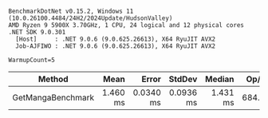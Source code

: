 ```

BenchmarkDotNet v0.15.2, Windows 11 (10.0.26100.4484/24H2/2024Update/HudsonValley)
AMD Ryzen 9 5900X 3.70GHz, 1 CPU, 24 logical and 12 physical cores
.NET SDK 9.0.301
  [Host]     : .NET 9.0.6 (9.0.625.26613), X64 RyuJIT AVX2
  Job-AJFIWO : .NET 9.0.6 (9.0.625.26613), X64 RyuJIT AVX2

WarmupCount=5  

```
| Method            | Mean     | Error     | StdDev    | Median   | Op/s  | Allocated |
|------------------ |---------:|----------:|----------:|---------:|------:|----------:|
| GetMangaBenchmark | 1.460 ms | 0.0340 ms | 0.0936 ms | 1.431 ms | 684.9 |    854 KB |
